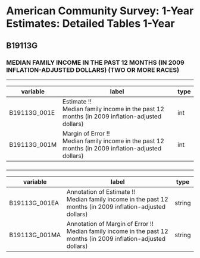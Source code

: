 # American Community Survey: 1-Year Estimates: Detailed Tables 1-Year

## B19113G

### MEDIAN FAMILY INCOME IN THE PAST 12 MONTHS (IN 2009 INFLATION-ADJUSTED DOLLARS) (TWO OR MORE RACES)

___

| variable | label | type |
| ----- | ----- | ----- |
| B19113G_001E | Estimate !!<br>Median family income in the past 12 months (in 2009 inflation-adjusted dollars) | int |
| B19113G_001M | Margin of Error !!<br>Median family income in the past 12 months (in 2009 inflation-adjusted dollars) | int |
### 

___

| variable | label | type |
| ----- | ----- | ----- |
| B19113G_001EA | Annotation of Estimate !!<br>Median family income in the past 12 months (in 2009 inflation-adjusted dollars) | string |
| B19113G_001MA | Annotation of Margin of Error !!<br>Median family income in the past 12 months (in 2009 inflation-adjusted dollars) | string |

